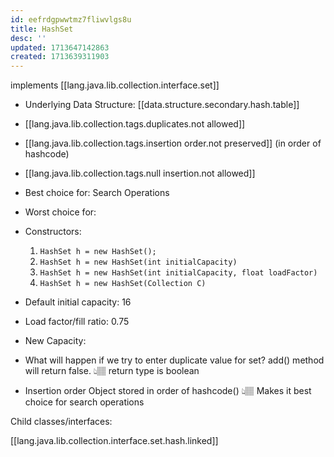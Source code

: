 ```yaml
---
id: eefrdgpwwtmz7fliwvlgs8u
title: HashSet
desc: ''
updated: 1713647142863
created: 1713639311903
---
```


implements [[lang.java.lib.collection.interface.set]]

- Underlying Data Structure: [[data.structure.secondary.hash.table]]
- [[lang.java.lib.collection.tags.duplicates.not allowed]]
- [[lang.java.lib.collection.tags.insertion order.not preserved]] (in order of hashcode)
- [[lang.java.lib.collection.tags.null insertion.not allowed]]
- Best choice for: Search Operations
- Worst choice for:
- Constructors:
  1. `HashSet h = new HashSet();`
  2. `HashSet h = new HashSet(int initialCapacity)`
  3. `HashSet h = new HashSet(int initialCapacity, float loadFactor)`
  4. `HashSet h = new HashSet(Collection C)`
- Default initial capacity: 16
- Load factor/fill ratio: 0.75
- New Capacity:

- What will happen if we try to enter duplicate value for set?
    add() method will return false.
    👆🏽 return type is boolean

- Insertion order
    Object stored in order of hashcode()
    👆🏽 Makes it best choice for search operations

Child classes/interfaces:

[[lang.java.lib.collection.interface.set.hash.linked]]
